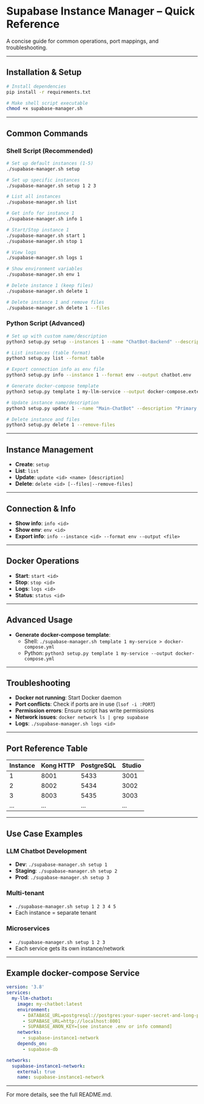 # Supabase Instance Manager – Quick Reference

A concise guide for common operations, port mappings, and troubleshooting.

---

## Installation & Setup

```bash
# Install dependencies
pip install -r requirements.txt

# Make shell script executable
chmod +x supabase-manager.sh
```

---

## Common Commands

### Shell Script (Recommended)

```bash
# Set up default instances (1-5)
./supabase-manager.sh setup

# Set up specific instances
./supabase-manager.sh setup 1 2 3

# List all instances
./supabase-manager.sh list

# Get info for instance 1
./supabase-manager.sh info 1

# Start/Stop instance 1
./supabase-manager.sh start 1
./supabase-manager.sh stop 1

# View logs
./supabase-manager.sh logs 1

# Show environment variables
./supabase-manager.sh env 1

# Delete instance 1 (keep files)
./supabase-manager.sh delete 1

# Delete instance 1 and remove files
./supabase-manager.sh delete 1 --files
```

### Python Script (Advanced)

```bash
# Set up with custom name/description
python3 setup.py setup --instances 1 --name "ChatBot-Backend" --description "Backend for main chatbot"

# List instances (table format)
python3 setup.py list --format table

# Export connection info as env file
python3 setup.py info --instance 1 --format env --output chatbot.env

# Generate docker-compose template
python3 setup.py template 1 my-llm-service --output docker-compose.external.yml

# Update instance name/description
python3 setup.py update 1 --name "Main-ChatBot" --description "Primary chatbot backend"

# Delete instance and files
python3 setup.py delete 1 --remove-files
```

---

## Instance Management

- **Create**: `setup`
- **List**: `list`
- **Update**: `update <id> <name> [description]`
- **Delete**: `delete <id> [--files|--remove-files]`

---

## Connection & Info

- **Show info**: `info <id>`
- **Show env**: `env <id>`
- **Export info**: `info --instance <id> --format env --output <file>`

---

## Docker Operations

- **Start**: `start <id>`
- **Stop**: `stop <id>`
- **Logs**: `logs <id>`
- **Status**: `status <id>`

---

## Advanced Usage

- **Generate docker-compose template**:
  - Shell: `./supabase-manager.sh template 1 my-service > docker-compose.yml`
  - Python: `python3 setup.py template 1 my-service --output docker-compose.yml`

---

## Troubleshooting

- **Docker not running**: Start Docker daemon
- **Port conflicts**: Check if ports are in use (`lsof -i :PORT`)
- **Permission errors**: Ensure script has write permissions
- **Network issues**: `docker network ls | grep supabase`
- **Logs**: `./supabase-manager.sh logs <id>`

---

## Port Reference Table

| Instance | Kong HTTP | PostgreSQL | Studio |
|----------|-----------|------------|--------|
| 1        | 8001      | 5433       | 3001   |
| 2        | 8002      | 5434       | 3002   |
| 3        | 8003      | 5435       | 3003   |
| ...      | ...       | ...        | ...    |

---

## Use Case Examples

### LLM Chatbot Development

- **Dev**: `./supabase-manager.sh setup 1`
- **Staging**: `./supabase-manager.sh setup 2`
- **Prod**: `./supabase-manager.sh setup 3`

### Multi-tenant

- `./supabase-manager.sh setup 1 2 3 4 5`
- Each instance = separate tenant

### Microservices

- `./supabase-manager.sh setup 1 2 3`
- Each service gets its own instance/network

---

## Example docker-compose Service

```yaml
version: '3.8'
services:
  my-llm-chatbot:
    image: my-chatbot:latest
    environment:
      - DATABASE_URL=postgresql://postgres:your-super-secret-and-long-postgres-password@localhost:5433/postgres_instance1
      - SUPABASE_URL=http://localhost:8001
      - SUPABASE_ANON_KEY=[see instance .env or info command]
    networks:
      - supabase-instance1-network
    depends_on:
      - supabase-db

networks:
  supabase-instance1-network:
    external: true
    name: supabase-instance1-network
```

---

For more details, see the full README.md.
